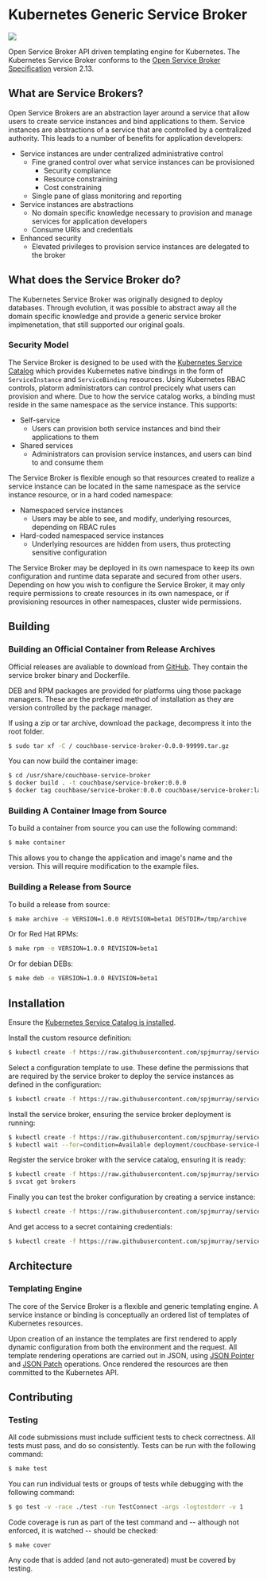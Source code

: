 # Kubernetes Generic Service Broker

![](https://github.com/spjmurray/service-broker/workflows/Build%20and%20Test/badge.svg)

Open Service Broker API driven templating engine for Kubernetes.
The Kubernetes Service Broker conforms to the [Open Service Broker Specification](https://github.com/openservicebrokerapi/servicebroker/blob/v2.13/spec.md) version 2.13.

## What are Service Brokers?

Open Service Brokers are an abstraction layer around a service that allow users to create service instances and bind applications to them.
Service instances are abstractions of a service that are controlled by a centralized authority.
This leads to a number of benefits for application developers:

* Service instances are under centralized administrative control
  * Fine graned control over what service instances can be provisioned
    * Security compliance
    * Resource constraining
    * Cost constraining
  * Single pane of glass monitoring and reporting
* Service instances are abstractions
  * No domain specific knowledge necessary to provision and manage services for application developers
  * Consume URIs and credentials
* Enhanced security
  * Elevated privileges to provision service instances are delegated to the broker

## What does the Service Broker do?

The Kubernetes Service Broker was originally designed to deploy databases.
Through evolution, it was possible to abstract away all the domain specific knowledge and provide a generic service broker implmenetation, that still supported our original goals.

### Security Model

The Service Broker is designed to be used with the [Kubernetes Service Catalog](https://kubernetes.io/docs/concepts/extend-kubernetes/service-catalog/) which provides Kubernetes native bindings in the form of `ServiceInstance` and `ServiceBinding` resources.
Using Kubernetes RBAC controls, platorm administrators can control precicely what users can provision and where.
Due to how the service catalog works, a binding must reside in the same namespace as the service instance.
This supports:

* Self-service
  * Users can provision both service instances and bind their applications to them
* Shared services
  * Administrators can provision service instances, and users can bind to and consume them 

The Service Broker is flexible enough so that resources created to realize a service instance can be located in the same namespace as the service instance resource, or in a hard coded namespace:

* Namespaced service instances
  * Users may be able to see, and modify, underlying resources, depending on RBAC rules
* Hard-coded namespaced service instances
  * Underlying resources are hidden from users, thus protecting sensitive configuration

The Service Broker may be deployed in its own namespace to keep its own configuration and runtime data separate and secured from other users.
Depending on how you wish to configure the Service Broker, it may only require permissions to create resources in its own namespace, or if provisioning resources in other namespaces, cluster wide permissions.

## Building

### Building an Official Container from Release Archives

Official releases are avaliable to download from [GitHub](https://github.com/spjmurray/service-broker/releases).
They contain the service broker binary and Dockerfile.

DEB and RPM packages are provided for platforms uing those package managers.
These are the preferred method of installation as they are version controlled by the package manager.

If using a zip or tar archive, download the package, decompress it into the root folder.

```bash
$ sudo tar xf -C / couchbase-service-broker-0.0.0-99999.tar.gz
```

You can now build the container image:

```bash
$ cd /usr/share/couchbase-service-broker
$ docker build . -t couchbase/service-broker:0.0.0
$ docker tag couchbase/service-broker:0.0.0 couchbase/service-broker:latest
```

### Building A Container Image from Source

To build a container from source you can use the following command:

```bash
$ make container
```

This allows you to change the application and image's name and the version.
This will require modification to the example files.

### Building a Release from Source

To build a release from source:

```bash
$ make archive -e VERSION=1.0.0 REVISION=beta1 DESTDIR=/tmp/archive
```

Or for Red Hat RPMs:

```bash
$ make rpm -e VERSION=1.0.0 REVISION=beta1
```

Or for debian DEBs:

```bash
$ make deb -e VERSION=1.0.0 REVISION=beta1
```

## Installation

Ensure the [Kubernetes Service Catalog is installed](https://svc-cat.io/docs/install/).

Install the custom resource definition:

```bash
$ kubectl create -f https://raw.githubusercontent.com/spjmurray/service-broker/master/crds/servicebroker.couchbase.com_servicebrokerconfigs.yaml
```

Select a configuration template to use.
These define the permissions that are required by the service broker to deploy the service instances as defined in the configuration:

```bash
$ kubectl create -f https://raw.githubusercontent.com/spjmurray/service-broker/master/examples/configurations/couchbase-server/broker.yaml
```

Install the service broker, ensuring the service broker deployment is running:

```bash
$ kubectl create -f https://raw.githubusercontent.com/spjmurray/service-broker/master/examples/broker.yaml
$ kubectl wait --for=condition=Available deployment/couchbase-service-broker
```

Register the service broker with the service catalog, ensuring it is ready:

```bash
$ kubectl create -f https://raw.githubusercontent.com/spjmurray/service-broker/master/examples/clusterservicebroker.yaml
$ svcat get brokers
```

Finally you can test the broker configuration by creating a service instance:

```bash
$ kubectl create -f https://raw.githubusercontent.com/spjmurray/service-broker/master/examples/configurations/couchbase-server/serviceinstance.yaml
```

And get access to a secret containing credentials:

```bash
$ kubectl create -f https://raw.githubusercontent.com/spjmurray/service-broker/master/examples/configurations/couchbase-server/servicebinding.yaml
```

## Architecture

### Templating Engine

The core of the Service Broker is a flexible and generic templating engine.
A service instance or binding is conceptually an ordered list of templates of Kubernetes resources.

Upon creation of an instance the templates are first rendered to apply dynamic configuration from both the environment and the request.
All template rendering operations are carried out in JSON, using [JSON Pointer](https://tools.ietf.org/html/rfc6902) and [JSON Patch](https://tools.ietf.org/html/rfc6902) operations.
Once rendered the resources are then committed to the Kubernetes API.

## Contributing

### Testing

All code submissions must include sufficient tests to check correctness.
All tests must pass, and do so consistently.
Tests can be run with the following command:

```bash
$ make test
```

You can run individual tests or groups of tests while debugging with the following command:

```bash
$ go test -v -race ./test -run TestConnect -args -logtostderr -v 1
```

Code coverage is run as part of the test command and -- although not enforced, it is watched -- should be checked:

```bask
$ make cover
```

Any code that is added (and not auto-generated) must be covered by testing.
